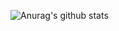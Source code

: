 
![Anurag's github stats](https://github-readme-stats.vercel.app/api?username=YukiOkita&count_private=true&theme=radical&show_icons=true)
<!--
**YukiOkita/YukiOkita** is a ✨ _special_ ✨ repository because its `README.md` (this file) appears on your GitHub profile.

Here are some ideas to get you started:

- 🔭 I’m currently working on ...
- 🌱 I’m currently learning ...
- 👯 I’m looking to collaborate on ...
- 🤔 I’m looking for help with ...
- 💬 Ask me about ...
- 📫 How to reach me: ...
- 😄 Pronouns: ...
- ⚡ Fun fact: ...
-->
